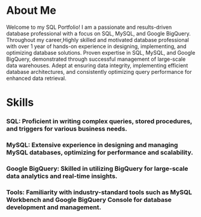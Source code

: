 # About Me
Welcome to my SQL Portfolio! I am a passionate and results-driven database professional with a focus on SQL, MySQL, and Google BigQuery. Throughout my career,Highly skilled and motivated database professional with over 1 year of hands-on experience in designing, implementing, and optimizing database solutions. Proven expertise in SQL, MySQL, and Google BigQuery, demonstrated through successful management of large-scale data warehouses. Adept at ensuring data integrity, implementing efficient database architectures, and consistently optimizing query performance for enhanced data retrieval.

# Skills
### SQL: Proficient in writing complex queries, stored procedures, and triggers for various business needs.
### MySQL: Extensive experience in designing and managing MySQL databases, optimizing for performance and scalability.
### Google BigQuery: Skilled in utilizing BigQuery for large-scale data analytics and real-time insights.
### Tools: Familiarity with industry-standard tools such as MySQL Workbench and Google BigQuery Console for database development and management.
